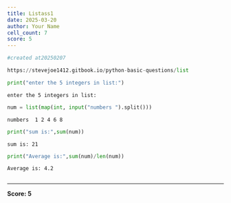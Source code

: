 ```yaml
---
title: Listass1
date: 2025-03-20
author: Your Name
cell_count: 7
score: 5
---
```


```python
#created at20250207
```


```python
https://stevejoe1412.gitbook.io/python-basic-questions/list
```


```python
print("enter the 5 integers in list:")
```

    enter the 5 integers in list:



```python
num = list(map(int, input("numbers ").split()))
```

    numbers  1 2 4 6 8



```python
print("sum is:",sum(num))
```

    sum is: 21



```python
print("Average is:",sum(num)/len(num))
```

    Average is: 4.2



```python

```


---
**Score: 5**